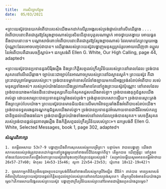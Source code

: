 ```yaml
---
title:  ការសិក្សាបន្ថែម
date:  05/03/2021
---
```


«ព្រះយេស៊ូវបានយកអំពើបាបរបស់យើងមកដាក់លើរូបអង្គរបស់ទ្រង់ផ្ទាល់នៅលើឈើឆ្កាង . . . . អំពើបាបនោះពិតជាគួរឱ្យស្ញែងខ្លាចណាស់ប្រសិនបើគ្មានបុគ្គលណាម្នាក់ អាចថ្វាយតង្វាយ អោយធួននឹងបាបនោះទេ។ បណ្តាសាចំពោះអំពើបាបនោះពិតជាគួរឱ្យស្ញែងខ្លាចណាស់ ដែលមានតែព្រះមួយអង្គប៉ុណ្ណោះដែលអាចបញ្ចប់វាបាន។ ឈើឆ្កាងរបស់ព្រះយេស៊ូវបង្ហាញមនុស្សគ្រប់រូបអោយឃើញថា ឈ្នួលនៃអំពើបាបគឺជាសេចក្ដីស្លាប់»។ ដកស្រង់ពី Ellen G. White, Our High Calling, page 44, adapted។

«ព្រះយេស៊ូវបានប្រទាននូវសិរីរុងរឿង និងព្រះកិត្ដិសព្ទដល់ក្រឹត្យវិន័យរបស់ព្រះនៅពេលដែល ទ្រង់បានសុគតនៅលើឈើឆ្កាង។ ច្បាប់នេះជាច្បាប់នៃអាណាចក្ររបស់ព្រះនៅឯស្ថានសួគ៌។ ព្រះយេស៊ូវ គឺជាព្រះរាជបុត្រាតែមួយរបស់ព្រះ។ ទ្រង់បានទម្លាក់ទោសពៃរ៍ទាំងឡាយមកលើអង្គទ្រង់សំរាប់អំពើបាប របស់មនុស្សទាំងអស់។ របស់គ្រប់យ៉ាងដែលយើងត្រូវការគឺមានតែនៅក្នុងព្រះយេស៊ូវប៉ុណ្ណោះ នៅពេលដែលទ្រង់បានយាងមកផែនដីនេះជាមនុស្សហើយក៏សុគតជួសយើងរាល់គ្នា។ ទ្រង់បានរងទុក្ខជំនួសយើង រាល់គ្នា ដោយសារព្រះបានប្រទាននូវកម្លាំងដល់ទ្រង់។ ទ្រង់គ្មានបាបសោះឡើយ។ ទ្រង់បានស្មោះត្រង់នឹងព្រះគ្រប់បែបយ៉ាង។ ព្រះយេស៊ូវបានមានជ័យជំនះលើមហាវិវាទប្រឆាំងនឹងអំពើបាបសំរាប់យើង។ ទ្រង់បានទទួលរងនូវទណ្ឌកម្មជំនួសយើងរាល់គ្នា។ ទ្រង់បានប្រទាននូវអំណោយទានជាជីវិតអស់កល្បជានិច្ចដល់យើងផងដែរ។ ទ្រង់បានធ្វើគ្រប់យ៉ាងទាំងអស់នៅពេលដែលទ្រង់បានសុគត។ សេចក្តីសុគតរបស់ទ្រង់បានផ្ដល់នូវភាពរុងរឿង និងកិត្ដិសព្ទដល់ក្រឹត្យវិន័យរបស់ព្រះ»។ ដកស្រង់ពី Ellen G. White, Selected Messages, book 1, page 302, adapted។

**សំណួរពិភាក្សា**

`1. ខគម្ពីរអេសាយ 53៖7-9 បង្ហាញយើងពីការសុគតរបស់អ្នកបម្រើព្រះ។ បន្ទាប់មក វាបានបង្ហាញ យើងថា សាកសពរបស់ទ្រង់ត្រូវបានគេដាក់ផ្តេកនៅក្នុងផ្នូរមួយនៅខាងលើដីដែលឆ្លាក់ពីថ្ម។ តើអ្នកបាន ឃើញអ្វីខ្លះ នៅក្នុងខទាំងនេះដែលបានកើតឡើងចំពោះព្រះយេស៊ូវនៅចុងបញ្ចប់នៃព្រះជន្មរបស់ទ្រង់? (សម្រាប់ចម្លើយសូមអានខគម្ពីរម៉ាថាយ 26៖57-27៖60; ម៉ាកុស 14៖53-15៖46; លូកា 22៖54-23៖53; យ៉ូហាន 18៖12-19៖42)។`

`2. ចូរលោកអ្នកពិនិត្យមើលនូវអត្ថបទដកស្រង់ទីពីរនៅខាងលើរបស់អ្នកស្រីអែល្លិន ជីវ៉ៃត៍។ គាត់បាន មានប្រសាសន៍អំពីរបៀបដែលព្រះយេស៊ូវបានផ្តល់កិត្តិសព្ទដល់ច្បាប់របស់ព្រះនៅពេលដែលទ្រង់សុគត។ តើអ្នកស្រីចង់មានន័យយ៉ាងដូចម្តេច?តើការសោយទិវង្គតរបស់ព្រះយេស៊ូវ បង្ហាញថាក្រឹត្យវិន័យរបស់ព្រះនៅតែមានជារៀងរហូតយ៉ាងដូចម្តេច?`